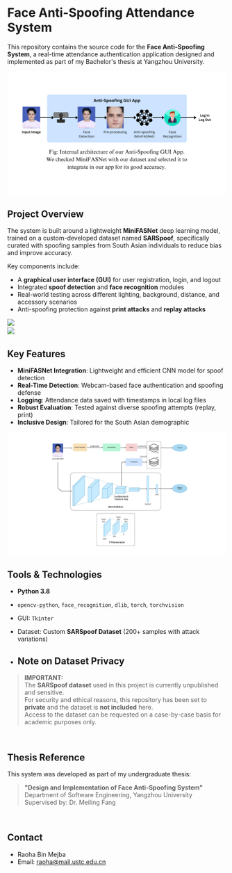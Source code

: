 # Face Anti-Spoofing Attendance System 

This repository contains the source code for the **Face Anti-Spoofing System**, a real-time attendance authentication application designed and implemented as part of my Bachelor's thesis at Yangzhou University.

<img src = "Pictures/8.png">

</br>

## Project Overview

The system is built around a lightweight **MiniFASNet** deep learning model, trained on a custom-developed dataset named **SARSpoof**, specifically curated with spoofing samples from South Asian individuals to reduce bias and improve accuracy.

Key components include:
- A **graphical user interface (GUI)** for user registration, login, and logout
- Integrated **spoof detection** and **face recognition** modules
- Real-world testing across different lighting, background, distance, and accessory scenarios
- Anti-spoofing protection against **print attacks** and **replay attacks**


<img src = "Pictures/7.png">

</br>

<img src = "Pictures/2.png">

</br>

## Key Features

-  **MiniFASNet Integration**: Lightweight and efficient CNN model for spoof detection
-  **Real-Time Detection**: Webcam-based face authentication and spoofing defense
-  **Logging**: Attendance data saved with timestamps in local log files
-  **Robust Evaluation**: Tested against diverse spoofing attempts (replay, print)
-  **Inclusive Design**: Tailored for the South Asian demographic

<img src = "Pictures/1.png">

</br>

##  Tools & Technologies

- **Python 3.8**
- `opencv-python`, `face_recognition`, `dlib`, `torch`, `torchvision`
- GUI: `Tkinter`
- Dataset: Custom **SARSpoof Dataset** (200+ samples with attack variations)

- ## Note on Dataset Privacy

>  **IMPORTANT:**  
> The **SARSpoof dataset** used in this project is currently unpublished and sensitive.  
> For security and ethical reasons, this repository has been set to **private** and the dataset is **not included** here.  
> Access to the dataset can be requested on a case-by-case basis for academic purposes only.

</br>

##  Thesis Reference

This system was developed as part of my undergraduate thesis:
> **"Design and Implementation of Face Anti-Spoofing System"**  
> Department of Software Engineering, Yangzhou University  
> Supervised by: Dr. Meiling Fang

</br>


## Contact

- Raoha Bin Mejba
- Email: raoha@mail.ustc.edu.cn
